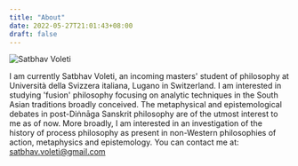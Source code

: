 ```yaml
---
title: "About"
date: 2022-05-27T21:01:43+08:00
draft: false
---
```


![Satbhav Voleti](../images/Satbhav.jpg)

I am currently Satbhav Voleti, an incoming masters' student of philosophy at Università della Svizzera italiana, Lugano in Switzerland. I am interested in studying 'fusion' philosophy focusing on analytic techniques in the South Asian traditions broadly conceived. The metaphysical and epistemological debates in post-Diṅnāga Sanskrit philosophy are of the utmost interest to me as of now. More broadly, I am interested in an investigation of the history of process philosophy as present in non-Western philosophies of action, metaphysics and epistemology. You can contact me at: <satbhav.voleti@gmail.com> 



